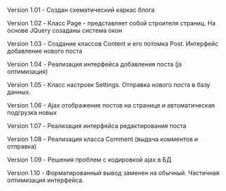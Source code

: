 Version 1.01 - Создан схематический каркас блога

Version 1.02 - Класс Page - представляет собой строителя страниц. На основе JQuery созаданы система окон

Version 1.03 - Создание классов Content и его потомка Post. Интерфейс добавление нового поста

Version 1.04 - Реализация интерфейса добавления поста (js оптимизация)

Version 1.05 - Класс настроек Settings. Отправка нового поста в базу данных.

Version 1.06 - Ajax отображение постов на странице и автоматическая подгрузка новых

Version 1.07 - Реализация интерфейса редактирования поста

Version 1.08 - Реализация класса Comment (выдача комментов и отправка)

Version 1.09 - Решения проблем с кодировкой ajax в БД

Version 1.10 - Форматированный вывод заменен на обычный. Частичная оптимизация интерфейса.